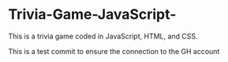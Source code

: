 # Trivia-Game-JavaScript-
This is a trivia game coded in JavaScript, HTML, and CSS.

This is a test commit to ensure the connection to the GH account